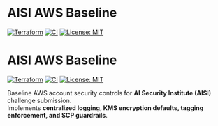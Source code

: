 # AISI AWS Baseline

[![Terraform](https://img.shields.io/badge/Terraform-1.x-5C4EE5?logo=terraform)](https://www.terraform.io/)
[![CI](https://github.com/chinonso48/aisi-aws-baseline/actions/workflows/terraform.yml/badge.svg)](https://github.com/chinonso48/aisi-aws-baseline/actions/workflows/terraform.yml)
[![License: MIT](https://img.shields.io/badge/License-MIT-green.svg)](LICENSE)

# AISI AWS Baseline

[![Terraform](https://img.shields.io/badge/Terraform-1.x-5C4EE5?logo=terraform)](https://www.terraform.io/)
[![CI](https://github.com/chinonso48/aisi-aws-baseline/actions/workflows/terraform.yml/badge.svg)](https://github.com/chinonso48/aisi-aws-baseline/actions/workflows/terraform.yml)
[![License: MIT](https://img.shields.io/badge/License-MIT-green.svg)](LICENSE)

Baseline AWS account security controls for **AI Security Institute (AISI)** challenge submission.  
Implements **centralized logging, KMS encryption defaults, tagging enforcement, and SCP guardrails**.
